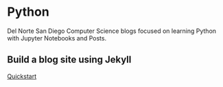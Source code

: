 # Python
Del Norte San Diego Computer Science blogs focused on learning Python with Jupyter Notebooks and Posts.

## Build a blog site using Jekyll
[Quickstart](https://docs.github.com/en/pages/quickstart)
